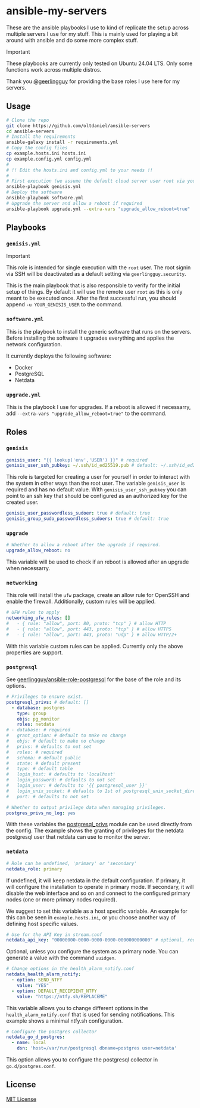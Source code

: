 # ansible-my-servers

These are the ansible playbooks I use to kind of replicate the setup across multiple servers I use for my stuff. This is mainly used for playing a bit around with ansible and do some more complex stuff.

> [!IMPORTANT]  
> These playbooks are currently only tested on Ubuntu 24.04 LTS. Only some functions work across multiple distros.

Thank you [@geerlingguy](https://github.com/geerlingguy) for providing the base roles I use here for my servers.

## Usage

```bash
# Clone the repo
git clone https://github.com/oltdaniel/ansible-servers
cd ansible-servers
# Install the requirements
ansible-galaxy install -r requirements.yml
# Copy the config files
cp example.hosts.ini hosts.ini
cp example.config.yml config.yml
#
# !! Edit the hosts.ini and config.yml to your needs !!
#
# First execution (we assume the default cloud server user root via your local ssh key)
ansible-playbook genisis.yml
# Deploy the software
ansible-playbook software.yml
# Upgrade the server and allow a reboot if required
ansible-playbook upgrade.yml --extra-vars "upgrade_allow_reboot=true"
```

## Playbooks

### `genisis.yml`

> [!IMPORTANT]  
> This role is intended for single execution with the `root` user. The root signin via SSH will be deactivated as a default setting via `geerlingguy.security`.

This is the main playbook that is also responsible to verify for the initial setup of things. By default it will use the remote user `root` as this is only meant to be executed once. After the first successful run, you should append `-u YOUR_GENISIS_USER` to the command.

### `software.yml`

This is the playbook to install the generic software that runs on the servers. Before installing the software it upgrades everything and applies the network configuration.

It currently deploys the following software:
- Docker
- PostgreSQL
- Netdata

### `upgrade.yml`

This is the playbook I use for upgrades. If a reboot is allowed if necessarry, add `--extra-vars "upgrade_allow_reboot=true"` to the command.

## Roles

### `genisis`

```yml
genisis_user: "{{ lookup('env','USER') }}" # required
genisis_user_ssh_pubkey: ~/.ssh/id_ed25519.pub # default: ~/.ssh/id_ed25519.pub
```
This role is targeted for creating a user for yourself in order to interact with the system in other ways than the root user. The variable `genisis_user` is required and has no default value. With `genisis_user_ssh_pubkey` you can point to an ssh key that should be configured as an authorized key for the created user.

```yml
genisis_user_passwordless_sudoer: true # default: true
genisis_group_sudo_passwordless_sudoers: true # default: true
```

### `upgrade`

```yml
# Whether to allow a reboot after the upgrade if required.
upgrade_allow_reboot: no
```
This variable will be used to check if an reboot is allowed after an upgrade when necessarry.

### `networking`

This role will install the `ufw` package, create an allow rule for OpenSSH and enable the firewall. Additionally, custom rules will be applied.

```yml
# UFW rules to apply
networking_ufw_rules: []
#   - { rule: "allow", port: 80, proto: "tcp" } # allow HTTP
#   - { rule: "allow", port: 443, proto: "tcp" } # allow HTTPS
#   - { rule: "allow", port: 443, proto: "udp" } # allow HTTP/2+
```
With this variable custom rules can be applied. Currently only the above properties are support.

### `postgresql`

See [geerlingguy/ansible-role-postgresql](https://github.com/geerlingguy/ansible-role-postgresql) for the base of the role and its options.

```yml
# Privileges to ensure exist.
postgresql_privs: # default: []
  - database: postgres
    type: group
    objs: pg_monitor
    roles: netdata
# - database: # required
#   grant_option: # default to make no change
#   objs: # default to make no change
#   privs: # defaults to not set
#   roles: # required
#   schema: # default public
#   state: # default present
#   type: # default table
#   login_host: # defaults to 'localhost'
#   login_password: # defaults to not set
#   login_user: # defaults to '{{ postgresql_user }}'
#   login_unix_socket: # defaults to 1st of postgresql_unix_socket_directories
#   port: # defaults to not set

# Whether to output privilege data when managing privileges.
postgres_privs_no_log: yes
```
With these variables the [postgresql_privs](https://docs.ansible.com/ansible/latest/collections/community/postgresql/postgresql_privs_module.html) module can be used directly from the config. The example shows the granting of privileges for the netdata postgresql user that netdata can use to monitor the server.

### `netdata`

```yml
# Role can be undefined, 'primary' or 'secondary'
netdata_role: primary
```
If undefined, it will keep netdata in the default configuration. If primary, it will configure the installation to operate in primary mode. If secondary, it will disable the web interface and so on and connect to the configured primary nodes (one or more primary nodes required).

We suggest to set this variable as a host specific variable. An example for this can be seen in `example.hosts.ini`, or you choose another way of defining host specific values.

```yml
# Use for the API Key in stream.conf
netdata_api_key: "00000000-0000-0000-0000-000000000000" # optional, required for parent config (generate with uuidgen)
```
Optional, unless you configure the system as a primary node. You can generate a value with the command `uuidgen`.

```yml
# Change options in the health_alarm_notify.conf
netdata_health_alarm_notify:
  - option: SEND_NTFY
    value: "YES"
  - option: DEFAULT_RECIPIENT_NTFY
    value: "https://ntfy.sh/REPLACEME"
```
This variable allows you to change different options in the `health_alarm_notify.conf` that is used for sending notifications. This example shows a minimal ntfy.sh configuration.

```yml
# Configure the postgres collector
netdata_go_d_postgres:
  - name: local
    dsn: 'host=/var/run/postgresql dbname=postgres user=netdata'
```
This option allows you to configure the postgresql collector in `go.d/postgres.conf`.

## License

[MIT License](./LICENSE)